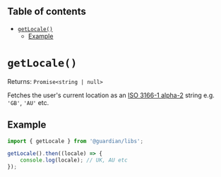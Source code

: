 <!-- START doctoc generated TOC please keep comment here to allow auto update -->
<!-- DON'T EDIT THIS SECTION, INSTEAD RE-RUN doctoc TO UPDATE -->
## Table of contents

- [`getLocale()`](#getlocale)
  - [Example](#example)

<!-- END doctoc generated TOC please keep comment here to allow auto update -->

# `getLocale()`

Returns: `Promise<string | null>`

Fetches the user's current location as an [ISO 3166-1 alpha-2](https://en.wikipedia.org/wiki/ISO_3166-1_alpha-2#Decoding_table) string e.g. `'GB'`, `'AU'` etc.

## Example

```js
import { getLocale } from '@guardian/libs';

getLocale().then((locale) => {
    console.log(locale); // UK, AU etc
});
```
